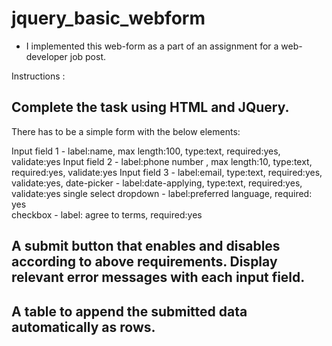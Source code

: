 # jquery_basic_webform
- I implemented this web-form as a part of an assignment for a web-developer job post.

Instructions :

Complete the task using HTML and JQuery.
-----------------------------------------------------------------------------------------------
There has to be a simple form with the below elements:
  
  Input field 1 - label:name, max length:100, type:text, required:yes, validate:yes
  Input field 2 - label:phone number , max length:10, type:text, required:yes, validate:yes
  Input field 3 - label:email, type:text, required:yes, validate:yes,
  date-picker - label:date-applying, type:text, required:yes, validate:yes
  single select dropdown - label:preferred language, required: yes  
  checkbox - label: agree to terms, required:yes
  
  A submit button that enables and disables according to above requirements.
  Display relevant error messages with each input field.
-----------------------------------------------------------------------------------------------
  A table to append the submitted data automatically as rows.
-----------------------------------------------------------------------------------------------
